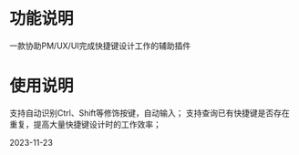 # 功能说明
一款协助PM/UX/UI完成快捷键设计工作的辅助插件
# 使用说明
支持自动识别Ctrl、Shift等修饰按键，自动输入；
支持查询已有快捷键是否存在重复，提高大量快捷键设计时的工作效率；

2023-11-23